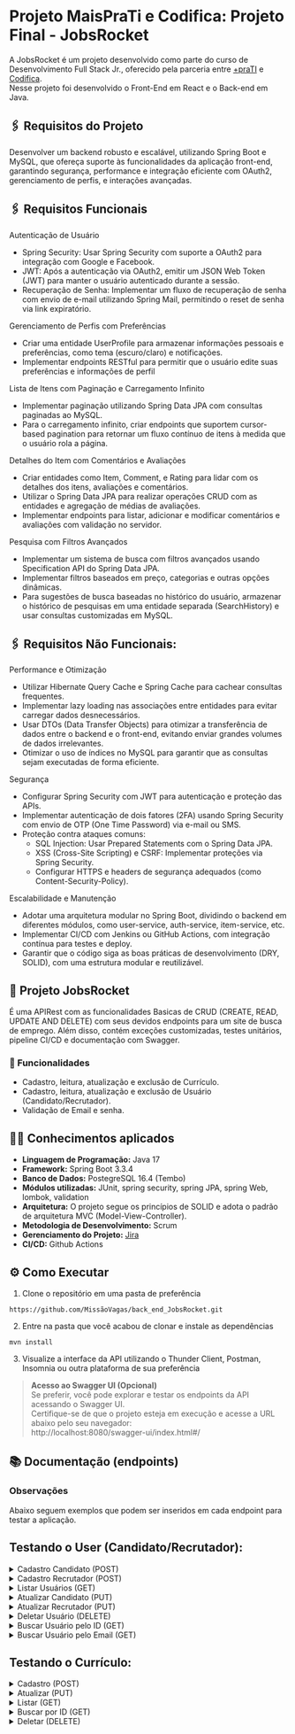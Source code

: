# Projeto MaisPraTi e Codifica: Projeto Final - JobsRocket
A JobsRocket é um projeto desenvolvido como parte do curso de Desenvolvimento Full Stack Jr., oferecido pela parceria entre [+praTI](https://www.maisprati.com.br/) e [Codifica](https://www.codificaedu.com.br/).   
Nesse projeto foi desenvolvido o Front-End em React e o Back-end em Java.

## :paperclips: Requisitos do Projeto

Desenvolver um backend robusto e escalável, utilizando Spring Boot e MySQL, que ofereça suporte às funcionalidades da aplicação front-end, garantindo segurança, performance e integração eficiente com OAuth2, gerenciamento de perfis, e interações avançadas.

## :paperclips: Requisitos Funcionais
 Autenticação de Usuário  
- Spring Security: Usar Spring Security com suporte a OAuth2 para integração com Google e Facebook.
- JWT: Após a autenticação via OAuth2, emitir um JSON Web Token (JWT) para manter o usuário autenticado durante a sessão.
- Recuperação de Senha: Implementar um fluxo de recuperação de senha com envio de e-mail utilizando Spring Mail, permitindo o reset de senha via link expiratório.

Gerenciamento de Perfis com Preferências
- Criar uma entidade UserProfile para armazenar informações pessoais e preferências, como tema (escuro/claro) e notificações.
- Implementar endpoints RESTful para permitir que o usuário edite suas preferências e informações de perfil

Lista de Itens com Paginação e Carregamento Infinito
- Implementar paginação utilizando Spring Data JPA com consultas paginadas ao MySQL.
- Para o carregamento infinito, criar endpoints que suportem cursor-based pagination para retornar um fluxo contínuo de itens à medida que o usuário rola a página.

Detalhes do Item com Comentários e Avaliações
- Criar entidades como Item, Comment, e Rating para lidar com os detalhes dos itens, avaliações e comentários.
- Utilizar o Spring Data JPA para realizar operações CRUD com as entidades e agregação de médias de avaliações.
- Implementar endpoints para listar, adicionar e modificar comentários e avaliações com validação no servidor.

Pesquisa com Filtros Avançados
- Implementar um sistema de busca com filtros avançados usando Specification API do Spring Data JPA.
- Implementar filtros baseados em preço, categorias e outras opções dinâmicas.
- Para sugestões de busca baseadas no histórico do usuário, armazenar o histórico de pesquisas em uma entidade separada (SearchHistory) e usar consultas customizadas em MySQL.

## :paperclips: Requisitos Não Funcionais:
Performance e Otimização
- Utilizar Hibernate Query Cache e Spring Cache para cachear consultas frequentes.
- Implementar lazy loading nas associações entre entidades para evitar carregar dados desnecessários.
- Usar DTOs (Data Transfer Objects) para otimizar a transferência de dados entre o backend e o front-end, evitando enviar grandes volumes de dados irrelevantes.
- Otimizar o uso de índices no MySQL para garantir que as consultas sejam executadas de forma eficiente.

Segurança
- Configurar Spring Security com JWT para autenticação e proteção das APIs.
- Implementar autenticação de dois fatores (2FA) usando Spring Security com envio de OTP (One Time Password) via e-mail ou SMS.
- Proteção contra ataques comuns:
  - SQL Injection: Usar Prepared Statements com o Spring Data JPA.
  - XSS (Cross-Site Scripting) e CSRF: Implementar proteções via Spring Security.
  - Configurar HTTPS e headers de segurança adequados (como Content-Security-Policy).

Escalabilidade e Manutenção
- Adotar uma arquitetura modular no Spring Boot, dividindo o backend em diferentes módulos, como user-service, auth-service, item-service, etc.
- Implementar CI/CD com Jenkins ou GitHub Actions, com integração contínua para testes e deploy.
- Garantir que o código siga as boas práticas de desenvolvimento (DRY, SOLID), com uma estrutura modular e reutilizável.

## :pushpin: Projeto JobsRocket

É uma APIRest com as funcionalidades Basicas de CRUD (CREATE, READ, UPDATE AND DELETE) com seus devidos endpoints para um site de busca de emprego. Além disso, contém exceções customizadas, testes unitários, pipeline CI/CD e documentação com Swagger.

### :pushpin: Funcionalidades

- Cadastro, leitura, atualização e exclusão de Currículo.
- Cadastro, leitura, atualização e exclusão de Usuário (Candidato/Recrutador).
- Validação de Email e senha.

## :man_technologist: Conhecimentos aplicados
- **Linguagem de Programação:** Java 17
- **Framework:** Spring Boot 3.3.4
- **Banco de Dados:** PostegreSQL 16.4 (Tembo)
- **Módulos utilizadas:** JUnit, spring security, spring JPA, spring Web, lombok, validation
- **Arquitetura:** O projeto segue os princípios de SOLID e adota o padrão de arquitetura MVC (Model-View-Controller).
- **Metodologia de Desenvolvimento:** Scrum
- **Gerenciamento do Projeto:** [Jira](https://lizianecysne.atlassian.net/jira/software/projects/JB/boards/3/backlog)
- **CI/CD:** Github Actions

## ⚙️ Como Executar
1. Clone o repositório em uma pasta de preferência
  ```
  https://github.com/MissãoVagas/back_end_JobsRocket.git
  ```
2. Entre na pasta que você acabou de clonar e instale as dependências
  ```
  mvn install
  ```
3. Visualize a interface da API utilizando o Thunder Client, Postman, Insomnia ou outra plataforma de sua preferência <br>
> **Acesso ao Swagger UI (Opcional)** <br>
   Se preferir, você pode explorar e testar os endpoints da API acessando o Swagger UI. <br>
   Certifique-se de que o projeto esteja em execução e acesse a URL abaixo pelo seu navegador: <br>
   http://localhost:8080/swagger-ui/index.html#/


## 📚 Documentação (endpoints)
### Observações

Abaixo seguem exemplos que podem ser inseridos em cada endpoint para testar a aplicação. 

## Testando o User (Candidato/Recrutador):
<details>
<summary> Cadastro Candidato (POST) </summary>
    <br>

  | Método | Funcionalidade | URL |
  |---|---|---|
  | `POST` | Realiza o cadastro do candidato no sistema | `http://localhost:8080/api/user/candidato`    
  
  **Request Body**
```json
{
  "nome": "Julia Andrade",
  "email": "julia@teste.com",
  "role": "CANDIDATO",
  "senha": "Teste@123",
  "campoDeInteresse": "Tecnologia"
}

```
**Response**    
```json
{
  "user_id":1,
  "nome": "Julia Andrade",
  "email": "julia@teste.com",
  "role": "CANDIDATO",
  "campoDeInteresse": "Tecnologia"
}
```
**HTTP status:** 201 CREATED or 400 BAD REQUEST   
</details>
<details>
<summary> Cadastro Recrutador (POST) </summary>
    <br>

  | Método | Funcionalidade | URL |
  |---|---|---|
  | `POST` | Realiza o cadastro do recrutador no sistema | `http://localhost:8080/api/user/recrutador`    
  
  **Request Body**
```json
{
  "nome": "Julia Andrade",
  "email": "julia@teste.com",
  "role": "RECRUTADOR",
  "senha": "Teste@123",
  "empresa": "Carros S&A"
}

```
**Response**    
```json
{
  "user_id":1,
  "nome": "Julia Andrade",
  "email": "julia@teste.com",
  "role": "RECRUTADOR",
  "empresa": "Carros S&A"
}
```
**HTTP status:** 201 CREATED or 400 BAD REQUEST
</details>
<details>
<summary> Listar Usuários (GET) </summary>
    <br>

  | Método | Funcionalidade | URL |
  |---|---|---|
  | `GET` | Realiza a busca por todos usuários cadastrados no sistema | `http://localhost:8080/api/user`    
  
**Response**    
```json
[
  {
    "user_id":1,
    "nome": "Julia Andrade",
    "email": "julia@teste.com",
    "role": "RECRUTADOR"
  },
]
```
**HTTP status:** 200 OK
</details>
<details>
<summary> Atualizar Candidato (PUT) </summary>
    <br>

  | Método | Funcionalidade | URL |
  |---|---|---|
  | `PUT` | Realizar a atualização do candidato no sistema | `http://localhost:8080/api/user/candidato/{candidato_id}`    
  
  **Request Body**
```json
{
  "nome": "Julia Andrade",
  "email": "julia@teste.com",
  "role": "RECRUTADOR",
  "senha": "Teste@123",
  "campoDeInteresse": "Tecnologia"
}

```
**Response**    
```json
{
  "user_id":1,
  "nome": "Julia Andrade",
  "email": "julia@teste.com",
  "role": "RECRUTADOR",
  "campoDeInteresse": "Tecnologia"
}
```
**HTTP status:** 200 OK or 400 BAD REQUEST or 404 NOT FOUND
</details>
<details>
<summary> Atualizar Recrutador (PUT) </summary>
    <br>

  | Método | Funcionalidade | URL |
  |---|---|---|
  | `PUT` | Realizar a atualização do recrutador no sistema | `http://localhost:8080/api/user/recrutador/{recrutador_id}`    
  
  **Request Body**
```json
{
  "nome": "Julia Andrade",
  "email": "julia@teste.com",
  "role": "RECRUTADOR",
  "senha": "Teste@123",
  "empresa": "Carros S&A"
}

```
**Response**    
```json
{
  "user_id":1,
  "nome": "Julia Andrade",
  "email": "julia@teste.com",
  "role": "RECRUTADOR",
  "empresa": "Carros S&A"
}
```
**HTTP status:** 200 OK or 400 BAD REQUEST or 404 NOT FOUND
</details>
<details>
<summary> Deletar Usuário (DELETE) </summary>
    <br>

  | Método | Funcionalidade | URL |
  |---|---|---|
  | `DELETE` | Realizar a deleção de um usuário no sistema | `http://localhost:8080/api/user/{user_id}`    

**HTTP status:** 200 OK or 404 NOT FOUND
</details>
<details>
<summary> Buscar Usuário pelo ID (GET) </summary>
    <br>

  | Método | Funcionalidade | URL |
  |---|---|---|
  | `GET` | Realizar a busca de um usuário no sistema pelo id | `http://localhost:8080/api/user/id/{user_id}`    
  
**Response**    
```json
{
  "user_id":1,
  "nome": "Julia Andrade",
  "email": "julia@teste.com",
  "role": "RECRUTADOR"
}
```
**HTTP status:** 200 OK or 404 NOT FOUND
</details>
<details>
<summary> Buscar Usuário pelo Email (GET) </summary>
    <br>

  | Método | Funcionalidade | URL |
  |---|---|---|
  | `GET` | Realizar a busca de um usuário no sistema pelo email | `http://localhost:8080/api/user/email/{email}`    
  
**Response**    
```json
{
  "user_id":1,
  "nome": "Julia Andrade",
  "email": "julia@teste.com",
  "role": "RECRUTADOR"
}
```
**HTTP status:** 200 OK or 404 NOT FOUND
</details>

## Testando o Currículo:
<details>
<summary> Cadastro (POST) </summary>
    <br>

  | Método | Funcionalidade | URL |
  |---|---|---|
  | `POST` | Realiza o cadastro do curriculo no sistema | `http://localhost:8080/api/curriculo/candidato/{candidato_id}`    
  
  **Request Body**
```json
{
  
  "principais": {
    "username": "string",
    "sobre": "string",
    "foto": "string"
  },
  "pessoais": {
    "dataNascimento": "2024-11-19T17:08:45.280Z",
    "pais": "string",
    "cep": "string",
    "estado": "string",
    "cidade": "string",
    "endereco": "string",
    "linkedin": "string",
    "github": "string",
    "portfolioUrl": "string"
  },
  "academicos": [
    {
      "nomeFaculdade": "string",
      "nomeCurso": "string",
      "dataInicio": "2024-11-19T17:08:45.280Z",
      "dataFinal": "2024-11-19T17:08:45.280Z",
      "statusFaculdade": "EM_ANDAMENTO",
      "tipoCurso": "GRADUACAO",
      "tipoFormacao": "BACHARELADO",
      "atividadesExtras": "string"
    }
  ],
  "profissionais": [
    {
      "nomeEmpresa": "string",
      "cargo": "string",
      "dataInicio": "2024-11-19T17:08:45.280Z",
      "dataFinal": "2024-11-19T17:08:45.280Z",
      "tipoEmprego": "TEMPO_INTEGRAL",
      "responsabilidades": "string"
    }
  ],
  "cursos": [
    {
      "nomeCurso": "string",
      "instituicao": "string",
      "duracao": "string",
      "descricao": "string"
    }
  ]
}

```
**Response**    
```json
{
  "curriculo_id": 0,
  "candidato_id": 0,
  "principais": {
    "principais_id": 0,
    "username": "string",
    "sobre": "string",
    "foto": "string"
  },
  "pessoais": {
    "pessoais_id": 0,
    "dataNascimento": "2024-11-19T17:08:45.286Z",
    "pais": "string",
    "cep": "string",
    "estado": "string",
    "cidade": "string",
    "endereco": "string",
    "linkedin": "string",
    "github": "string",
    "portfolioUrl": "string"
  },
  "academicos": [
    {
      "id": 0,
      "nomeFaculdade": "string",
      "nomeCurso": "string",
      "dataInicio": "2024-11-19T17:08:45.286Z",
      "dataFinal": "2024-11-19T17:08:45.286Z",
      "statusFaculdade": "EM_ANDAMENTO",
      "tipoCurso": "GRADUACAO",
      "tipoFormacao": "BACHARELADO",
      "atividadesExtras": "string"
    }
  ],
  "profissionais": [
    {
      "id": 0,
      "nomeEmpresa": "string",
      "cargo": "string",
      "dataInicio": "2024-11-19T17:08:45.286Z",
      "dataFinal": "2024-11-19T17:08:45.286Z",
      "tipoEmprego": "TEMPO_INTEGRAL",
      "responsabilidades": "string"
    }
  ],
  "cursos": [
    {
      "id": 0,
      "nomeCurso": "string",
      "instituicao": "string",
      "duracao": "string",
      "descricao": "string"
    }
  ]
}
```
**HTTP status:** 201 CREATED or 400 BAD REQUEST 
</details>
<details>
<summary> Atualizar (PUT) </summary>
    <br>

  | Método | Funcionalidade | URL |
  |---|---|---|
  | `PUT` | Realiza a atualização do curriculo no sistema | `http://localhost:8080/api/curriculo/{curriculo_id}`    
  
  **Request Body**
```json
{
  
  "principais": {
    "username": "string",
    "sobre": "string",
    "foto": "string"
  },
  "pessoais": {
    "dataNascimento": "2024-11-19T17:08:45.280Z",
    "pais": "string",
    "cep": "string",
    "estado": "string",
    "cidade": "string",
    "endereco": "string",
    "linkedin": "string",
    "github": "string",
    "portfolioUrl": "string"
  },
  "academicos": [
    {
      "nomeFaculdade": "string",
      "nomeCurso": "string",
      "dataInicio": "2024-11-19T17:08:45.280Z",
      "dataFinal": "2024-11-19T17:08:45.280Z",
      "statusFaculdade": "EM_ANDAMENTO",
      "tipoCurso": "GRADUACAO",
      "tipoFormacao": "BACHARELADO",
      "atividadesExtras": "string"
    }
  ],
  "profissionais": [
    {
      "nomeEmpresa": "string",
      "cargo": "string",
      "dataInicio": "2024-11-19T17:08:45.280Z",
      "dataFinal": "2024-11-19T17:08:45.280Z",
      "tipoEmprego": "TEMPO_INTEGRAL",
      "responsabilidades": "string"
    }
  ],
  "cursos": [
    {
      "nomeCurso": "string",
      "instituicao": "string",
      "duracao": "string",
      "descricao": "string"
    }
  ]
}

```
**Response**    
```json
{
  "curriculo_id": 0,
  "candidato_id": 0,
  "principais": {
    "principais_id": 0,
    "username": "string",
    "sobre": "string",
    "foto": "string"
  },
  "pessoais": {
    "pessoais_id": 0,
    "dataNascimento": "2024-11-19T17:08:45.286Z",
    "pais": "string",
    "cep": "string",
    "estado": "string",
    "cidade": "string",
    "endereco": "string",
    "linkedin": "string",
    "github": "string",
    "portfolioUrl": "string"
  },
  "academicos": [
    {
      "id": 0,
      "nomeFaculdade": "string",
      "nomeCurso": "string",
      "dataInicio": "2024-11-19T17:08:45.286Z",
      "dataFinal": "2024-11-19T17:08:45.286Z",
      "statusFaculdade": "EM_ANDAMENTO",
      "tipoCurso": "GRADUACAO",
      "tipoFormacao": "BACHARELADO",
      "atividadesExtras": "string"
    }
  ],
  "profissionais": [
    {
      "id": 0,
      "nomeEmpresa": "string",
      "cargo": "string",
      "dataInicio": "2024-11-19T17:08:45.286Z",
      "dataFinal": "2024-11-19T17:08:45.286Z",
      "tipoEmprego": "TEMPO_INTEGRAL",
      "responsabilidades": "string"
    }
  ],
  "cursos": [
    {
      "id": 0,
      "nomeCurso": "string",
      "instituicao": "string",
      "duracao": "string",
      "descricao": "string"
    }
  ]
}
```
**HTTP status:** 200 OK or 400 BAD REQUEST or 404 NOT FOUND
</details>
<details>
<summary> Listar (GET) </summary>
    <br>

  | Método | Funcionalidade | URL |
  |---|---|---|
  | `GET` | Realiza a busca do curriculo no sistema | `http://localhost:8080/api/curriculo`    
 
**Response**    
```json
[
  {
    "curriculo_id": 0,
    "candidato_id": 0,
    "principais": {
      "principais_id": 0,
      "username": "string",
      "sobre": "string",
      "foto": "string"
    },
    "pessoais": {
      "pessoais_id": 0,
      "dataNascimento": "2024-11-19T17:08:45.286Z",
      "pais": "string",
      "cep": "string",
      "estado": "string",
      "cidade": "string",
      "endereco": "string",
      "linkedin": "string",
      "github": "string",
      "portfolioUrl": "string"
    },
    "academicos": [
      {
        "id": 0,
        "nomeFaculdade": "string",
        "nomeCurso": "string",
        "dataInicio": "2024-11-19T17:08:45.286Z",
        "dataFinal": "2024-11-19T17:08:45.286Z",
        "statusFaculdade": "EM_ANDAMENTO",
        "tipoCurso": "GRADUACAO",
        "tipoFormacao": "BACHARELADO",
        "atividadesExtras": "string"
      }
    ],
    "profissionais": [
      {
        "id": 0,
        "nomeEmpresa": "string",
        "cargo": "string",
        "dataInicio": "2024-11-19T17:08:45.286Z",
        "dataFinal": "2024-11-19T17:08:45.286Z",
        "tipoEmprego": "TEMPO_INTEGRAL",
        "responsabilidades": "string"
      }
    ],
    "cursos": [
      {
        "id": 0,
        "nomeCurso": "string",
        "instituicao": "string",
        "duracao": "string",
        "descricao": "string"
      }
    ]
  },
]
```
**HTTP status:** 200 OK or 400 BAD REQUEST 
</details>

<details>
<summary> Buscar por ID (GET) </summary>
    <br>

  | Método | Funcionalidade | URL |
  |---|---|---|
  | `GET` | Realiza a busca do curriculo no sistema pelo id | `http://localhost:8080/api/curriculo/{curriculo_id}`    
 
**Response**    
```json

  {
    "curriculo_id": 0,
    "candidato_id": 0,
    "principais": {
      "principais_id": 0,
      "username": "string",
      "sobre": "string",
      "foto": "string"
    },
    "pessoais": {
      "pessoais_id": 0,
      "dataNascimento": "2024-11-19T17:08:45.286Z",
      "pais": "string",
      "cep": "string",
      "estado": "string",
      "cidade": "string",
      "endereco": "string",
      "linkedin": "string",
      "github": "string",
      "portfolioUrl": "string"
    },
    "academicos": [
      {
        "id": 0,
        "nomeFaculdade": "string",
        "nomeCurso": "string",
        "dataInicio": "2024-11-19T17:08:45.286Z",
        "dataFinal": "2024-11-19T17:08:45.286Z",
        "statusFaculdade": "EM_ANDAMENTO",
        "tipoCurso": "GRADUACAO",
        "tipoFormacao": "BACHARELADO",
        "atividadesExtras": "string"
      }
    ],
    "profissionais": [
      {
        "id": 0,
        "nomeEmpresa": "string",
        "cargo": "string",
        "dataInicio": "2024-11-19T17:08:45.286Z",
        "dataFinal": "2024-11-19T17:08:45.286Z",
        "tipoEmprego": "TEMPO_INTEGRAL",
        "responsabilidades": "string"
      }
    ],
    "cursos": [
      {
        "id": 0,
        "nomeCurso": "string",
        "instituicao": "string",
        "duracao": "string",
        "descricao": "string"
      }
    ]
  }

```
**HTTP status:** 200 OK or 400 BAD REQUEST or 404 NOT FOUND
</details>

<details>
<summary> Deletar (DELETE) </summary>
    <br>

  | Método | Funcionalidade | URL |
  |---|---|---|
  | `DELETE` | Realiza a deleção do curriculo no sistema | `http://localhost:8080/api/curriculo/{curriculo_id}`    

**HTTP status:** 200 OK or 400 BAD REQUEST 
</details>














